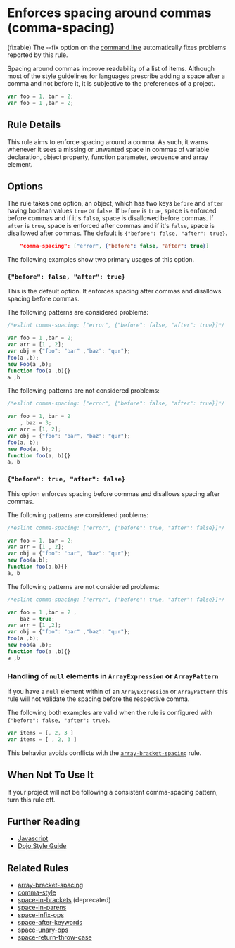 # Enforces spacing around commas (comma-spacing)

(fixable) The --fix option on the [command line](../user-guide/command-line-interface#fix) automatically fixes problems reported by this rule.

Spacing around commas improve readability of a list of items. Although most of the style guidelines for languages prescribe adding a space after a comma and not before it, it is subjective to the preferences of a project.

```js
var foo = 1, bar = 2;
var foo = 1 ,bar = 2;
```

## Rule Details

This rule aims to enforce spacing around a comma. As such, it warns whenever it sees a missing or unwanted space in commas of variable declaration, object property, function parameter, sequence and array element.


## Options

The rule takes one option, an object, which has two keys `before` and `after` having boolean values `true` or `false`. If `before` is `true`, space is enforced before commas and if it's `false`, space is disallowed before commas. If `after` is `true`, space is enforced after commas and if it's `false`, space is disallowed after commas. The default is `{"before": false, "after": true}`.

```json
    "comma-spacing": ["error", {"before": false, "after": true}]
```

The following examples show two primary usages of this option.

### `{"before": false, "after": true}`

This is the default option. It enforces spacing after commas and disallows spacing before commas.

The following patterns are considered problems:

```js
/*eslint comma-spacing: ["error", {"before": false, "after": true}]*/

var foo = 1 ,bar = 2;
var arr = [1 , 2];
var obj = {"foo": "bar" ,"baz": "qur"};
foo(a ,b);
new Foo(a ,b);
function foo(a ,b){}
a ,b
```

The following patterns are not considered problems:

```js
/*eslint comma-spacing: ["error", {"before": false, "after": true}]*/

var foo = 1, bar = 2
    , baz = 3;
var arr = [1, 2];
var obj = {"foo": "bar", "baz": "qur"};
foo(a, b);
new Foo(a, b);
function foo(a, b){}
a, b
```

### `{"before": true, "after": false}`

This option enforces spacing before commas and disallows spacing after commas.

The following patterns are considered problems:

```js
/*eslint comma-spacing: ["error", {"before": true, "after": false}]*/

var foo = 1, bar = 2;
var arr = [1 , 2];
var obj = {"foo": "bar", "baz": "qur"};
new Foo(a,b);
function foo(a,b){}
a, b
```

The following patterns are not considered problems:

```js
/*eslint comma-spacing: ["error", {"before": true, "after": false}]*/

var foo = 1 ,bar = 2 ,
    baz = true;
var arr = [1 ,2];
var obj = {"foo": "bar" ,"baz": "qur"};
foo(a ,b);
new Foo(a ,b);
function foo(a ,b){}
a ,b
```

### Handling of `null` elements in `ArrayExpression` or `ArrayPattern`

If you have a `null` element within of an `ArrayExpression` or `ArrayPattern` this rule will not validate the spacing before the respective comma.

The following both examples are valid when the rule is configured with `{"before": false, "after": true}`.

```js
var items = [, 2, 3 ]
var items = [ , 2, 3 ]
```

This behavior avoids conflicts with the [`array-bracket-spacing`](array-bracket-spacing.md) rule.

## When Not To Use It

If your project will not be following a consistent comma-spacing pattern, turn this rule off.


## Further Reading

* [Javascript](http://javascript.crockford.com/code.html)
* [Dojo Style Guide](https://dojotoolkit.org/reference-guide/1.9/developer/styleguide.html)


## Related Rules

* [array-bracket-spacing](array-bracket-spacing.md)
* [comma-style](comma-style.md)
* [space-in-brackets](space-in-brackets.md) (deprecated)
* [space-in-parens](space-in-parens.md)
* [space-infix-ops](space-infix-ops.md)
* [space-after-keywords](space-after-keywords)
* [space-unary-ops](space-unary-ops)
* [space-return-throw-case](space-return-throw-case)
